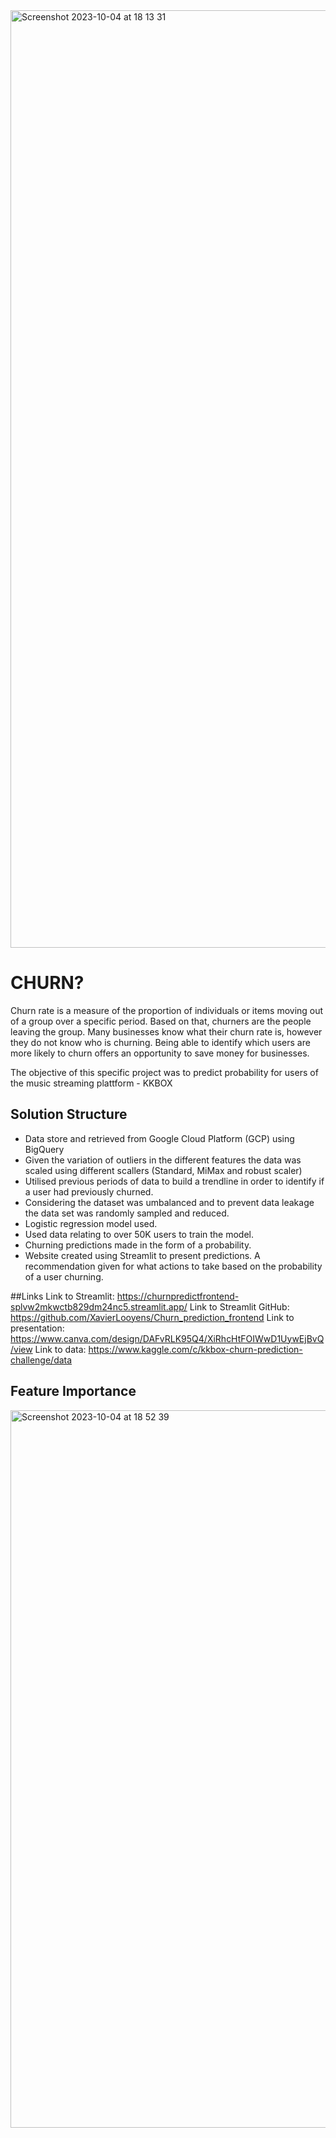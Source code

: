 <img width="1500" alt="Screenshot 2023-10-04 at 18 13 31" src="https://github.com/XavierLooyens/Churn_prediction/assets/110831321/8b448a1b-0439-4557-8b95-dd97c6be2252">





# CHURN?
Churn rate is a measure of the proportion of individuals or items moving out of a group over a specific period. 
Based on that, churners are the people leaving the group. Many businesses know what their churn rate is, however they do not know who is churning. Being able to identify which users are more likely to churn offers an opportunity to save money for businesses. 

The objective of this specific project was to predict probability for users of the music streaming plattform - KKBOX

## Solution Structure
 - Data store and retrieved from Google Cloud Platform (GCP) using BigQuery
 - Given the variation of outliers in the different features the data was scaled using different scallers (Standard, MiMax and robust scaler)
 - Utilised previous periods of data to build a trendline in order to identify if a user had previously churned.
 - Considering the dataset was umbalanced and to prevent data leakage the data set was randomly sampled and reduced.
 - Logistic regression model used.
 - Used data relating to over 50K users to train the model.
 - Churning predictions made in the form of a probability.
 - Website created using Streamlit to present predictions. A recommendation given for what actions to take based on the probability of a user churning.

##Links
Link to Streamlit: https://churnpredictfrontend-splvw2mkwctb829dm24nc5.streamlit.app/
Link to Streamlit GitHub: https://github.com/XavierLooyens/Churn_prediction_frontend
Link to presentation: https://www.canva.com/design/DAFvRLK95Q4/XiRhcHtFOIWwD1UywEjBvQ/view
Link to data: https://www.kaggle.com/c/kkbox-churn-prediction-challenge/data


## Feature Importance

<img width="1148" alt="Screenshot 2023-10-04 at 18 52 39" src="https://github.com/XavierLooyens/Churn_prediction/assets/110831321/23ffe1c6-f73b-4136-8e03-40baeef9ec49">



